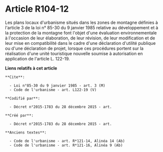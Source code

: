 # Article R104-12

Les plans locaux d'urbanisme situés dans les zones de montagne définies à l'article 3 de la loi n° 85-30 du 9 janvier 1985
relative au développement et à la protection de la montagne font l'objet d'une évaluation environnementale à l'occasion de
leur élaboration, de leur révision, de leur modification et de leur mise en compatibilité dans le cadre d'une déclaration
d'utilité publique ou d'une déclaration de projet, lorsque ces procédures portent sur la réalisation d'une unité touristique
nouvelle soumise à autorisation en application de l'article L. 122-19.

**Liens relatifs à cet article**

	**Cite**:

	  - Loi n°85-30 du 9 janvier 1985 - art. 3 (M)
	  - Code de l'urbanisme - art. L122-19 (V)

	**Codifié par**:

	  - Décret n°2015-1783 du 28 décembre 2015 - art.

	**Créé par**:

	  - Décret n°2015-1783 du 28 décembre 2015 - art.

	**Anciens textes**:

	  - Code de l'urbanisme - art. R*121-14, Alinéa 14 (Ab)
	  - Code de l'urbanisme - art. R*121-16, Alinéa 9 (Ab)
